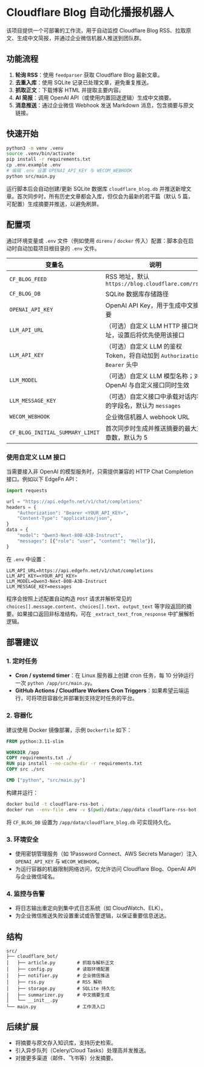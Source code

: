 # Cloudflare Blog 自动化播报机器人

该项目提供一个可部署的工作流，用于自动监控 Cloudflare Blog RSS、拉取原文、生成中文简报，并通过企业微信机器人推送到团队群。

## 功能流程

1. **轮询 RSS**：使用 `feedparser` 获取 Cloudflare Blog 最新文章。
2. **去重入库**：使用 SQLite 记录已处理文章，避免重复推送。
3. **抓取正文**：下载博客 HTML 并提取主要内容。
4. **AI 简报**：调用 OpenAI API（或使用内置回退逻辑）生成中文摘要。
5. **消息推送**：通过企业微信 Webhook 发送 Markdown 消息，包含摘要与原文链接。

## 快速开始

```bash
python3 -m venv .venv
source .venv/bin/activate
pip install -r requirements.txt
cp .env.example .env
# 编辑 .env 设置 OPENAI_API_KEY 与 WECOM_WEBHOOK
python src/main.py
```


运行脚本后会自动创建/更新 SQLite 数据库 `cloudflare_blog.db` 并推送新增文章。首次同步时，所有历史文章都会入库，但仅会为最新的若干篇（默认 5 篇，可配置）生成摘要并推送，以避免刷屏。

## 配置项

通过环境变量或 `.env` 文件（例如使用 `direnv` / `docker` 传入）配置：脚本会在启动时自动加载项目根目录的 `.env` 文件。

| 变量名 | 说明 |
| --- | --- |
| `CF_BLOG_FEED` | RSS 地址，默认 `https://blog.cloudflare.com/rss/` |
| `CF_BLOG_DB` | SQLite 数据库存储路径 |
| `OPENAI_API_KEY` | OpenAI API Key，用于生成中文摘要 |
| `LLM_API_URL` | （可选）自定义 LLM HTTP 接口地址，设置后将优先使用该接口 |
| `LLM_API_KEY` | （可选）自定义 LLM 的鉴权 Token，将自动加到 `Authorization: Bearer` 头中 |
| `LLM_MODEL` | （可选）自定义 LLM 模型名称；对 OpenAI 与自定义接口同时生效 |
| `LLM_MESSAGE_KEY` | （可选）自定义接口中承载对话内容的字段名，默认为 `messages` |
| `WECOM_WEBHOOK` | 企业微信机器人 webhook URL |
| `CF_BLOG_INITIAL_SUMMARY_LIMIT` | 首次同步时生成并推送摘要的最大文章数，默认为 5 |

### 使用自定义 LLM 接口

当需要接入非 OpenAI 的模型服务时，只需提供兼容的 HTTP Chat Completion 接口。例如以下 EdgeFn API：

```python
import requests

url = "https://api.edgefn.net/v1/chat/completions"
headers = {
    "Authorization": "Bearer <YOUR_API_KEY>",
    "Content-Type": "application/json",
}
data = {
    "model": "Qwen3-Next-80B-A3B-Instruct",
    "messages": [{"role": "user", "content": "Hello"}],
}
```

在 `.env` 中设置：

```dotenv
LLM_API_URL=https://api.edgefn.net/v1/chat/completions
LLM_API_KEY=<YOUR_API_KEY>
LLM_MODEL=Qwen3-Next-80B-A3B-Instruct
LLM_MESSAGE_KEY=messages
```

程序会按照上述配置自动构造 `POST` 请求并解析常见的 `choices[].message.content`、`choices[].text`、`output_text` 等字段返回的摘要。如果接口返回非标准结构，可在 `_extract_text_from_response` 中扩展解析逻辑。

## 部署建议

### 1. 定时任务

* **Cron / systemd timer**：在 Linux 服务器上创建 cron 任务，每 10 分钟运行一次 `python /app/src/main.py`。
* **GitHub Actions / Cloudflare Workers Cron Triggers**：如果希望云端运行，可将项目容器化并部署到支持定时任务的平台。

### 2. 容器化

建议使用 Docker 镜像部署，示例 `Dockerfile` 如下：

```dockerfile
FROM python:3.11-slim

WORKDIR /app
COPY requirements.txt ./
RUN pip install --no-cache-dir -r requirements.txt
COPY src ./src

CMD ["python", "src/main.py"]
```

构建并运行：

```bash
docker build -t cloudflare-rss-bot .
docker run --env-file .env -v $(pwd)/data:/app/data cloudflare-rss-bot
```

将 `CF_BLOG_DB` 设置为 `/app/data/cloudflare_blog.db` 可实现持久化。

### 3. 环境安全

* 使用密钥管理服务（如 1Password Connect、AWS Secrets Manager）注入 `OPENAI_API_KEY` 与 `WECOM_WEBHOOK`。
* 为运行容器的机器限制网络访问，仅允许访问 Cloudflare Blog、OpenAI API 与企业微信域名。

### 4. 监控与告警

* 将日志输出重定向到集中式日志系统（如 CloudWatch、ELK）。
* 为企业微信推送失败设置重试或告警逻辑，以保证重要信息送达。

## 结构

```
src/
├── cloudflare_bot/
│   ├── article.py        # 抓取与解析正文
│   ├── config.py         # 读取环境配置
│   ├── notifier.py       # 企业微信推送
│   ├── rss.py            # RSS 解析
│   ├── storage.py        # SQLite 持久化
│   ├── summarizer.py     # 中文摘要生成
│   └── __init__.py
└── main.py               # 工作流入口
```

## 后续扩展

* 将摘要与原文存入知识库，支持历史检索。
* 引入异步队列（Celery/Cloud Tasks）处理高并发推送。
* 对接更多渠道（邮件、飞书等）分发摘要。
